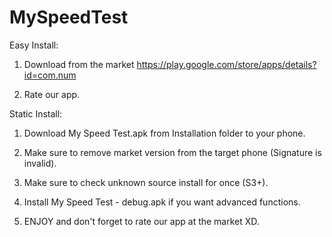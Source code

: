 MySpeedTest
===========
Easy Install:

  1) Download from the market https://play.google.com/store/apps/details?id=com.num

  2) Rate our app.

Static Install:
 
  1) Download My Speed Test.apk from Installation folder to your phone. 
 
  2) Make sure to remove market version from the target phone (Signature is invalid).
 
  3) Make sure to check unknown source install for once (S3+). 
 
  4) Install My Speed Test - debug.apk if you want advanced functions.
 
  5) ENJOY and don't forget to rate our app at the market XD.
